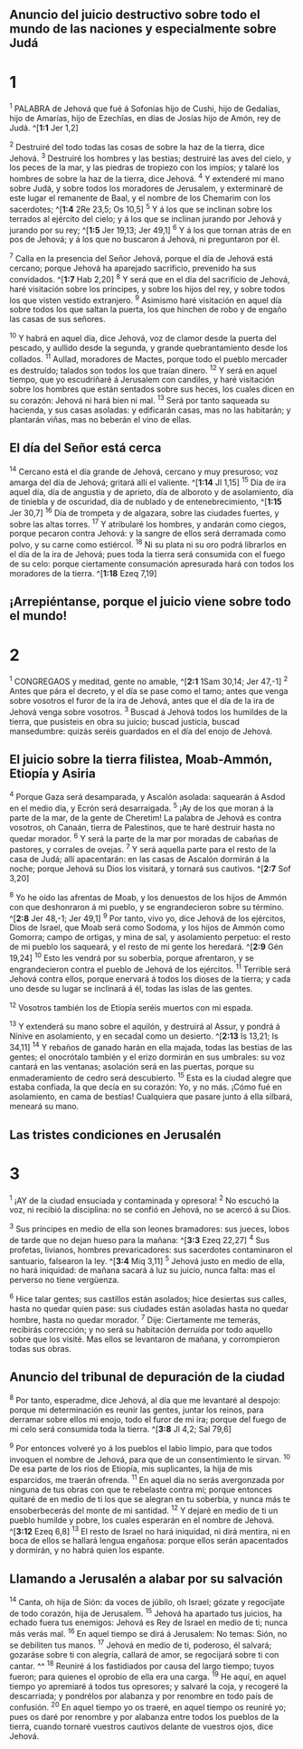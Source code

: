 ## Anuncio del juicio destructivo sobre todo el mundo de las naciones y especialmente sobre Judá
# 1 
<sup>1</sup> PALABRA de Jehová que fué á Sofonías hijo de Cushi, hijo de Gedalías, hijo de Amarías, hijo de Ezechîas, en días de Josías hijo de Amón, rey de Judá. ^[**1:1** Jer 1,2] 


<sup>2</sup> Destruiré del todo todas las cosas de sobre la haz de la tierra, dice Jehová. <sup>3</sup> Destruiré los hombres y las bestias; destruiré las aves del cielo, y los peces de la mar, y las piedras de tropiezo con los impíos; y talaré los hombres de sobre la haz de la tierra, dice Jehová. <sup>4</sup> Y extenderé mi mano sobre Judá, y sobre todos los moradores de Jerusalem, y exterminaré de este lugar el remanente de Baal, y el nombre de los Chemarim con los sacerdotes; ^[**1:4** 2Re 23,5; Os 10,5] <sup>5</sup> Y á los que se inclinan sobre los terrados al ejército del cielo; y á los que se inclinan jurando por Jehová y jurando por su rey; ^[**1:5** Jer 19,13; Jer 49,1] <sup>6</sup> Y á los que tornan atrás de en pos de Jehová; y á los que no buscaron á Jehová, ni preguntaron por él. 
 

<sup>7</sup> Calla en la presencia del Señor Jehová, porque el día de Jehová está cercano; porque Jehová ha aparejado sacrificio, prevenido ha sus convidados. ^[**1:7** Hab 2,20] <sup>8</sup> Y será que en el día del sacrificio de Jehová, haré visitación sobre los príncipes, y sobre los hijos del rey, y sobre todos los que visten vestido extranjero. <sup>9</sup> Asimismo haré visitación en aquel día sobre todos los que saltan la puerta, los que hinchen de robo y de engaño las casas de sus señores. 


<sup>10</sup> Y habrá en aquel día, dice Jehová, voz de clamor desde la puerta del pescado, y aullido desde la segunda, y grande quebrantamiento desde los collados. <sup>11</sup> Aullad, moradores de Mactes, porque todo el pueblo mercader es destruído; talados son todos los que traían dinero. <sup>12</sup> Y será en aquel tiempo, que yo escudriñaré á Jerusalem con candiles, y haré visitación sobre los hombres que están sentados sobre sus heces, los cuales dicen en su corazón: Jehová ni hará bien ni mal. <sup>13</sup> Será por tanto saqueada su hacienda, y sus casas asoladas: y edificarán casas, mas no las habitarán; y plantarán viñas, mas no beberán el vino de ellas. 

## El día del Señor está cerca
<sup>14</sup> Cercano está el día grande de Jehová, cercano y muy presuroso; voz amarga del día de Jehová; gritará allí el valiente. ^[**1:14** Jl 1,15] <sup>15</sup> Día de ira aquel día, día de angustia y de aprieto, día de alboroto y de asolamiento, día de tiniebla y de oscuridad, día de nublado y de entenebrecimiento, ^[**1:15** Jer 30,7] <sup>16</sup> Día de trompeta y de algazara, sobre las ciudades fuertes, y sobre las altas torres. <sup>17</sup> Y atribularé los hombres, y andarán como ciegos, porque pecaron contra Jehová: y la sangre de ellos será derramada como polvo, y su carne como estiércol. <sup>18</sup> Ni su plata ni su oro podrá librarlos en el día de la ira de Jehová; pues toda la tierra será consumida con el fuego de su celo: porque ciertamente consumación apresurada hará con todos los moradores de la tierra. ^[**1:18** Ezeq 7,19] 
   

## ¡Arrepiéntanse, porque el juicio viene sobre todo el mundo!
# 2 
<sup>1</sup> CONGREGAOS y meditad, gente no amable, ^[**2:1** 1Sam 30,14; Jer 47,-1] <sup>2</sup> Antes que pára el decreto, y el día se pase como el tamo; antes que venga sobre vosotros el furor de la ira de Jehová, antes que el día de la ira de Jehová venga sobre vosotros. <sup>3</sup> Buscad á Jehová todos los humildes de la tierra, que pusisteis en obra su juicio; buscad justicia, buscad mansedumbre: quizás seréis guardados en el día del enojo de Jehová. 


## El juicio sobre la tierra filistea, Moab-Ammón, Etiopía y Asiria
<sup>4</sup> Porque Gaza será desamparada, y Ascalón asolada: saquearán á Asdod en el medio día, y Ecrón será desarraigada. <sup>5</sup> ¡Ay de los que moran á la parte de la mar, de la gente de Cheretim! La palabra de Jehová es contra vosotros, oh Canaán, tierra de Palestinos, que te haré destruir hasta no quedar morador. <sup>6</sup> Y será la parte de la mar por moradas de cabañas de pastores, y corrales de ovejas. <sup>7</sup> Y será aquella parte para el resto de la casa de Judá; allí apacentarán: en las casas de Ascalón dormirán á la noche; porque Jehová su Dios los visitará, y tornará sus cautivos. ^[**2:7** Sof 3,20] 


<sup>8</sup> Yo he oído las afrentas de Moab, y los denuestos de los hijos de Ammón con que deshonraron á mi pueblo, y se engrandecieron sobre su término. ^[**2:8** Jer 48,-1; Jer 49,1] <sup>9</sup> Por tanto, vivo yo, dice Jehová de los ejércitos, Dios de Israel, que Moab será como Sodoma, y los hijos de Ammón como Gomorra; campo de ortigas, y mina de sal, y asolamiento perpetuo: el resto de mi pueblo los saqueará, y el resto de mi gente los heredará. ^[**2:9** Gén 19,24] <sup>10</sup> Esto les vendrá por su soberbia, porque afrentaron, y se engrandecieron contra el pueblo de Jehová de los ejércitos. <sup>11</sup> Terrible será Jehová contra ellos, porque enervará á todos los dioses de la tierra; y cada uno desde su lugar se inclinará á él, todas las islas de las gentes. 
 

<sup>12</sup> Vosotros también los de Etiopía seréis muertos con mi espada. 

<sup>13</sup> Y extenderá su mano sobre el aquilón, y destruirá al Assur, y pondrá á Nínive en asolamiento, y en secadal como un desierto. ^[**2:13** Is 13,21; Is 34,11] 
<sup>14</sup> Y rebaños de ganado harán en ella majada, todas las bestias de las gentes; el onocrótalo también y el erizo dormirán en sus umbrales: su voz cantará en las ventanas; asolación será en las puertas, porque su enmaderamiento de cedro será descubierto. <sup>15</sup> Esta es la ciudad alegre que estaba confiada, la que decía en su corazón: Yo, y no más. ¡Cómo fué en asolamiento, en cama de bestias! Cualquiera que pasare junto á ella silbará, meneará su mano. 

## Las tristes condiciones en Jerusalén
# 3 
<sup>1</sup> ¡AY de la ciudad ensuciada y contaminada y opresora! <sup>2</sup> No escuchó la voz, ni recibió la disciplina: no se confió en Jehová, no se acercó á su Dios. 

<sup>3</sup> Sus príncipes en medio de ella son leones bramadores: sus jueces, lobos de tarde que no dejan hueso para la mañana: ^[**3:3** Ezeq 22,27] <sup>4</sup> Sus profetas, livianos, hombres prevaricadores: sus sacerdotes contaminaron el santuario, falsearon la ley. ^[**3:4** Miq 3,11] <sup>5</sup> Jehová justo en medio de ella, no hará iniquidad: de mañana sacará á luz su juicio, nunca falta: mas el perverso no tiene vergüenza. 
 

<sup>6</sup> Hice talar gentes; sus castillos están asolados; hice desiertas sus calles, hasta no quedar quien pase: sus ciudades están asoladas hasta no quedar hombre, hasta no quedar morador. <sup>7</sup> Dije: Ciertamente me temerás, recibirás corrección; y no será su habitación derruída por todo aquello sobre que los visité. Mas ellos se levantaron de mañana, y corrompieron todas sus obras. 

## Anuncio del tribunal de depuración de la ciudad
<sup>8</sup> Por tanto, esperadme, dice Jehová, al día que me levantaré al despojo: porque mi determinación es reunir las gentes, juntar los reinos, para derramar sobre ellos mi enojo, todo el furor de mi ira; porque del fuego de mi celo será consumida toda la tierra. ^[**3:8** Jl 4,2; Sal 79,6] 


<sup>9</sup> Por entonces volveré yo á los pueblos el labio limpio, para que todos invoquen el nombre de Jehová, para que de un consentimiento le sirvan. <sup>10</sup> De esa parte de los ríos de Etiopía, mis suplicantes, la hija de mis esparcidos, me traerán ofrenda. <sup>11</sup> En aquel día no serás avergonzada por ninguna de tus obras con que te rebelaste contra mí; porque entonces quitaré de en medio de ti los que se alegran en tu soberbia, y nunca más te ensoberbecerás del monte de mi santidad. <sup>12</sup> Y dejaré en medio de ti un pueblo humilde y pobre, los cuales esperarán en el nombre de Jehová. ^[**3:12** Ezeq 6,8] <sup>13</sup> El resto de Israel no hará iniquidad, ni dirá mentira, ni en boca de ellos se hallará lengua engañosa: porque ellos serán apacentados y dormirán, y no habrá quien los espante. 


## Llamando a Jerusalén a alabar por su salvación
<sup>14</sup> Canta, oh hija de Sión: da voces de júbilo, oh Israel; gózate y regocíjate de todo corazón, hija de Jerusalem. <sup>15</sup> Jehová ha apartado tus juicios, ha echado fuera tus enemigos: Jehová es Rey de Israel en medio de ti; nunca más verás mal. <sup>16</sup> En aquel tiempo se dirá á Jerusalem: No temas: Sión, no se debiliten tus manos. <sup>17</sup> Jehová en medio de ti, poderoso, él salvará; gozaráse sobre ti con alegría, callará de amor, se regocijará sobre ti con cantar. ^^ <sup>18</sup> Reuniré á los fastidiados por causa del largo tiempo; tuyos fueron; para quienes el oprobio de ella era una carga. <sup>19</sup> He aquí, en aquel tiempo yo apremiaré á todos tus opresores; y salvaré la coja, y recogeré la descarriada; y pondrélos por alabanza y por renombre en todo país de confusión. <sup>20</sup> En aquel tiempo yo os traeré, en aquel tiempo os reuniré yo; pues os daré por renombre y por alabanza entre todos los pueblos de la tierra, cuando tornaré vuestros cautivos delante de vuestros ojos, dice Jehová. 